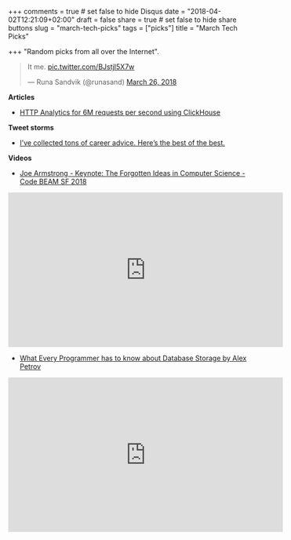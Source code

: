 +++
comments = true	# set false to hide Disqus
date = "2018-04-02T12:21:09+02:00"
draft = false
share = true	# set false to hide share buttons
slug = "march-tech-picks"
tags = ["picks"]
title = "March Tech Picks"

+++
"Random picks from all over the Internet".

<!--more-->

<blockquote class="twitter-tweet" data-lang="en"><p lang="en" dir="ltr">It me. <a href="https://t.co/BJstjI5X7w">pic.twitter.com/BJstjI5X7w</a></p>&mdash; Runa Sandvik (@runasand) <a href="https://twitter.com/runasand/status/978072135162826752?ref_src=twsrc%5Etfw">March 26, 2018</a></blockquote>
<script async src="https://platform.twitter.com/widgets.js" charset="utf-8"></script>

**Articles**

* [HTTP Analytics for 6M requests per second using ClickHouse](https://blog.cloudflare.com/http-analytics-for-6m-requests-per-second-using-clickhouse/)

**Tweet storms**

* [I’ve collected tons of career advice. Here’s the best of the best.](https://twitter.com/david_perell/status/967400436914446336)

**Videos**

* [Joe Armstrong - Keynote: The Forgotten Ideas in Computer Science - Code BEAM SF 2018](https://www.youtube.com/watch?v=-I_jE0l7sYQ)

<iframe width="560" height="315" src="https://www.youtube-nocookie.com/embed/-I_jE0l7sYQ?rel=0" frameborder="0" allow="autoplay; encrypted-media" allowfullscreen></iframe>

* [What Every Programmer has to know about Database Storage by Alex Petrov](https://www.youtube.com/watch?v=e1wbQPbFZdk)

<iframe width="560" height="315" src="https://www.youtube-nocookie.com/embed/e1wbQPbFZdk?rel=0" frameborder="0" allow="autoplay; encrypted-media" allowfullscreen></iframe>
